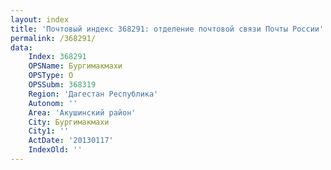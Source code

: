 ```yaml
---
layout: index
title: 'Почтовый индекс 368291: отделение почтовой связи Почты России'
permalink: /368291/
data:
    Index: 368291
    OPSName: Бургимакмахи
    OPSType: О
    OPSSubm: 368319
    Region: 'Дагестан Республика'
    Autonom: ''
    Area: 'Акушинский район'
    City: Бургимакмахи
    City1: ''
    ActDate: '20130117'
    IndexOld: ''
---
```


